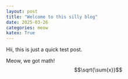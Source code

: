 ```yaml
---
layout: post
title: "Welcome to this silly blog"
date: 2025-03-26
categories: meow
katex: True
---
```


Hii, this is just a quick test post.

Meow, we got math! $$\sqrt{\sum{x}}$$


